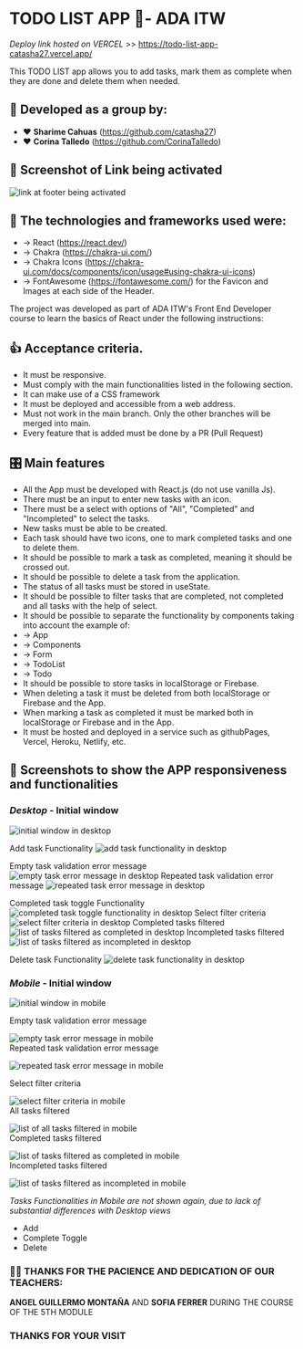# TODO LIST APP 📝- ADA ITW

*Deploy link hosted on VERCEL* >> https://todo-list-app-catasha27.vercel.app/

This TODO LIST app allows you to add tasks, mark them as complete when they are done and delete them when needed.

## 👥 Developed as a group by:
* ♥ **Sharime Cahuas** (https://github.com/catasha27)
* ♥ **Corina Talledo** (https://github.com/CorinaTalledo)

## 📸 Screenshot of Link being activated
![link at footer being activated](./src/assets/screenshots/Footer%20Name-Links.gif)

## 💫 The technologies and frameworks used were:
* → React (https://react.dev/)
* → Chakra (https://chakra-ui.com/)
* → Chakra Icons (https://chakra-ui.com/docs/components/icon/usage#using-chakra-ui-icons)
* → FontAwesome (https://fontawesome.com/) for the Favicon and Images at each side of the Header.

The project was developed as part of ADA ITW's Front End Developer course to learn the basics of React under the following instructions:

## 👍 Acceptance criteria.
* It must be responsive.
* Must comply with the main functionalities listed in the following section.
* It can make use of a CSS framework
* It must be deployed and accessible from a web address.
* Must not work in the main branch. Only the other branches will be merged into main.
* Every feature that is added must be done by a PR (Pull Request)

## 🎛 Main features
* All the App must be developed with React.js (do not use vanilla Js).
* There must be an input to enter new tasks with an icon.
* There must be a select with options of "All", "Completed" and "Incompleted" to select the tasks.
* New tasks must be able to be created.
* Each task should have two icons, one to mark completed tasks and one to delete them.
* It should be possible to mark a task as completed, meaning it should be crossed out.
* It should be possible to delete a task from the application.
* The status of all tasks must be stored in useState.
* It should be possible to filter tasks that are completed, not completed and all tasks with the help of select.
* It should be possible to separate the functionality by components taking into account the example of: 
* → App
* → Components
* → Form
* → TodoList
* → Todo
*  It should be possible to store tasks in localStorage or Firebase.
* When deleting a task it must be deleted from both localStorage or Firebase and the App.
* When marking a task as completed it must be marked both in localStorage or Firebase and in the App.
* It must be hosted and deployed in a service such as githubPages, Vercel, Heroku, Netlify, etc.

## 📸 Screenshots to show the APP responsiveness and functionalities 
### *Desktop* - Initial window
 ![initial window in desktop](./src/assets/screenshots/desktop/desktop-initial-window.jpg)

Add task Functionality
![add task functionality in desktop](./src/assets/screenshots/desktop/desktop-add-task-functionality.gif)

Empty task validation error message
![empty task error message in desktop](./src/assets/screenshots/desktop/desktop-empty-validation-message.jpg)
Repeated task validation error message
![repeated task error message in desktop](./src/assets/screenshots/desktop/desktop-repeated-task-validation-message.jpg)

Completed task toggle Functionality
![completed task toggle functionality in desktop](./src/assets/screenshots/desktop/desktop-completed-task-toggle-functionality.gif)
Select filter criteria
![select filter criteria in desktop](./src/assets/screenshots/desktop/desktop-select-filter-criteria.jpg)
Completed tasks filtered
![list of tasks filtered as completed in desktop](./src/assets/screenshots/desktop/desktop-completed-tasks-filtered.jpg)
Incompleted tasks filtered
![list of tasks filtered as incompleted in desktop](./src/assets/screenshots/desktop/destktop-incompleted-tasks-filtered.jpg.jpg)

Delete task Functionality
![delete task functionality in desktop](./src/assets/screenshots/desktop/desktop-delete-task-functionality.gif)


### *Mobile* - Initial window
![initial window in mobile](./src/assets/screenshots//mobile/mobile-initial-window.jpg)


Empty task validation error message

![empty task error message in mobile](./src/assets/screenshots/mobile/mobile-empty-task-validation-message.jpg)   
Repeated task validation error message

![repeated task error message in mobile](./src/assets/screenshots/mobile/mobile-repeated-task-validation-message.jpg)


Select filter criteria

![select filter criteria in mobile](./src/assets/screenshots/mobile/mobile-select-filter-criteria.jpg)  
All tasks filtered

![list of all tasks filtered in mobile](./src/assets/screenshots/mobile/mobile-all-tasks-filtered.jpg)  
Completed tasks filtered

![list of tasks filtered as completed in mobile](./src/assets/screenshots/mobile/mobile-completed-tasks-filtered.jpg)  
Incompleted tasks filtered

![list of tasks filtered as incompleted in mobile](./src/assets/screenshots/mobile/mobile-incompleted-tasks-filtered.jpg)

*Tasks Functionalities in Mobile are not shown again, due to lack of substantial differences with Desktop views* 
- Add
- Complete Toggle
- Delete

### 🤝🏻 THANKS FOR THE PACIENCE AND DEDICATION OF OUR TEACHERS:
**ANGEL GUILLERMO MONTAÑA** AND **SOFIA FERRER** 
DURING THE COURSE OF THE 5TH MODULE

### THANKS FOR YOUR VISIT
